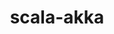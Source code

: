 ---
title: scala-akka
registryType: instrumentation
tags:
  - opentracing
  - Scala
repo: https://github.com/opentracing-contrib/scala-akka
license: Apache License 2.0
description: OpenTracing instrumentation for Scala Akka 
authors: OpenTracing Contributors
---